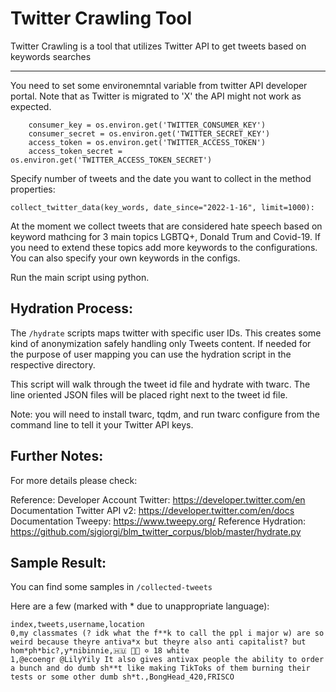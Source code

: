 # Twitter Crawling Tool

Twitter Crawling is a tool that utilizes Twitter API to get tweets based on keywords searches

----

You need to set some environemntal variable from twitter API developer portal. Note that as Twitter is migrated to 'X' the API might not work as expected.

```
    consumer_key = os.environ.get('TWITTER_CONSUMER_KEY')
    consumer_secret = os.environ.get('TWITTER_SECRET_KEY')
    access_token = os.environ.get('TWITTER_ACCESS_TOKEN')
    access_token_secret = os.environ.get('TWITTER_ACCESS_TOKEN_SECRET')
```

Specify number of tweets and the date you want to collect in the method properties:

`collect_twitter_data(key_words, date_since="2022-1-16", limit=1000):`

At the moment we collect tweets that are considered hate speech based on keyword mathcing for 3 main topics LGBTQ+, Donald Trum and Covid-19. If you need to extend these topics add more keywords to the configurations. You can also specify your own keywords in the configs.

Run the main script using python.


## Hydration Process:

The `/hydrate` scripts maps twitter with specific user IDs. This creates some kind of anonymization safely handling only Tweets content. If needed for the purpose of user mapping you can use the hydration script in the respective directory. 

This script will walk through the tweet id file and hydrate with twarc. The line oriented JSON files will be placed right next to the tweet id file.

Note: you will need to install twarc, tqdm, and run twarc configure from the command line to tell it your Twitter API keys.


## Further Notes: 

For more details please check:

Reference: Developer Account Twitter: https://developer.twitter.com/en
Documentation Twitter API v2: https://developer.twitter.com/en/docs
Documentation Tweepy: https://www.tweepy.org/
Reference Hydration: https://github.com/sjgiorgi/blm_twitter_corpus/blob/master/hydrate.py

## Sample Result:

You can find some samples in `/collected-tweets`

Here are a few (marked with * due to unappropriate language):

```
index,tweets,username,location
0,my classmates (? idk what the f**k to call the ppl i major w) are so weird because theyre antiva*x but theyre also anti capitalist? but hom*ph*bic?,y*nibinnie,🇭🇺 🏳️‍🌈 ✡️ 18 white
1,@ecoengr @LilyYily It also gives antivax people the ability to order a bunch and do dumb sh**t like making TikToks of them burning their tests or some other dumb sh*t.,BongHead_420,FRISCO
```
